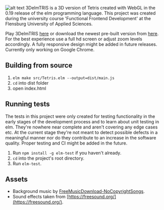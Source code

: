 ![alt text](https://i.gyazo.com/c5e0bf370e6b4f7b6cc3132e5a156476.png "3DelmTRIS logo")
3DelmTRIS is a 3D version of Tetris created with WebGL in the 0.19 release of the elm programming language. This project was created during the university course 'Functional Frontend Development' at the Flensburg University of Applied Sciences.

Play 3DelmTRIS [here](https://tobiaswen.github.io/3DelmTRIS/) or download the newest pre-built version from [here](https://github.com/TobiasWen/3DelmTRIS/releases).
For the best experience use a full hd screen or adjust zoom levels accordingly. A fully responsive design might be added in future releases. Currently only working on Google Chrome.

## Building from source
1. `elm make src/Tetris.elm --output=dist/main.js`
2. `cd` into dist folder
3. open index.html

## Running tests
The tests in this project were only created for testing functionality in the early stages of the development process and to learn about unit testing in elm. They're nowhere near complete and aren't covering any edge cases etc. At the current stage they're not meant to detect possible defects in a meaningful manner nor do they contribute to an increase in the software quality. Proper testing and CI might be added in the future.

1. Run `npm install -g elm-test` if you haven't already.
2. `cd` into the project's root directory.
3. Run `elm-test`.

## Assets
- Background music by [FreeMusicDownload-NoCopyrightSongs](https://audiograb.com/egPVoqkI).  
- Sound effects taken from [https://freesound.org/](https://freesound.org/).
